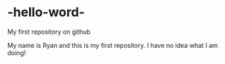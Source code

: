 -hello-word-
============

My first repository on github

My name is Ryan and this is my first repository. I have no idea what I am doing!
